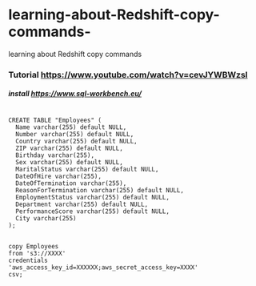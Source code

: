 # learning-about-Redshift-copy-commands-
learning about Redshift copy commands 

### Tutorial  https://www.youtube.com/watch?v=cevJYWBWzsI



##### install https://www.sql-workbench.eu/


```

CREATE TABLE "Employees" (
  Name varchar(255) default NULL,
  Number varchar(255) default NULL,
  Country varchar(255) default NULL,
  ZIP varchar(255) default NULL,
  Birthday varchar(255),
  Sex varchar(255) default NULL,
  MaritalStatus varchar(255) default NULL,
  DateOfHire varchar(255),
  DateOfTermination varchar(255),
  ReasonForTermination varchar(255) default NULL,
  EmploymentStatus varchar(255) default NULL,
  Department varchar(255) default NULL,
  PerformanceScore varchar(255) default NULL,
  City varchar(255)
);
```

```

copy Employees
from 's3://XXXX'
credentials
'aws_access_key_id=XXXXXX;aws_secret_access_key=XXXX'
csv;
```
